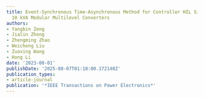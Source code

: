 ```yaml
---
title: Event-Synchronous Time-Asynchronous Method for Controller HIL Simulation of
  10 kVA Modular Multilevel Converters
authors:
- Yangbin Zeng
- Jialin Zheng
- Zhengming Zhao
- Weicheng Liu
- Zuoxing Wang
- Hong Li
date: '2023-08-01'
publishDate: '2025-08-07T01:18:00.172140Z'
publication_types:
- article-journal
publication: '*IEEE Transactions on Power Electronics*'
---
```

